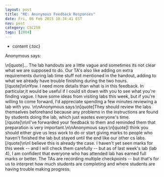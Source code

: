 ```yaml
---
layout: post
title: "RE: Anonymous Feedback Responses"
date: Fri, 06 Feb 2015 10:34:41 EST
nav: post
category: CSC258
tags: [2804]
---
```


* content
{:toc}

Anonymous says:
<!-- more -->
<p>\n[quote]... The lab handouts are a little vague and sometimes its not clear what we are supposed to do. Our TA's also like adding on extra requirements during lab time stuff not mentioned in the handout, adding to what we already have trouble finishing during the two hours.[/quote]\n\nYow. I need more details than what is in this feedback. In particular,it would be useful if I could sit down with you to see what you're finding vague. I have some ideas from visiting labs this week, but if you're willing to come forward, I'd appreciate spending a few minutes reviewing a lab with you.  \n\nAnonymous says:\n[quote]They should review the labs themselves beforehand because any problems in the instructions are found by students doing the lab, which just wastes everyone's time.[/quote]\n\nI've forwarded your feedback to them and reminded them that preparation is very important.\n\nAnonymous says:\n[quote]I think you should either give us less work to do or start giving marks to people who haven't finished the lab but stayed until the end like our other cs labs.[/quote]\n\nI believe this is already the case. I haven't yet seen marks for this week -- and I will check them carefully -- but as of last week's lab (lab 4), I am confident that everyone who has attended lab has earned full marks or better. The TAs are recording multiple checkpoints -- but that's for us to interpret how much students are completing and where students are having trouble making progress.</p>
